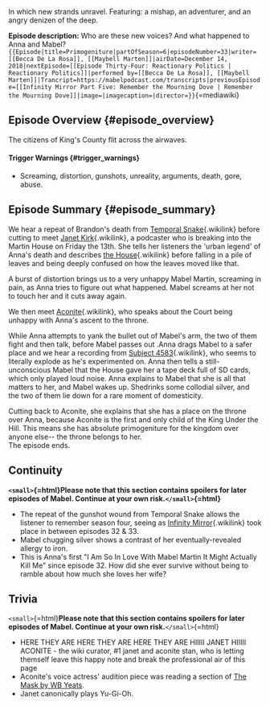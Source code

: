 In which new strands unravel. Featuring: a mishap, an adventurer, and an
angry denizen of the deep.

**Episode description:** Who are these new voices? And what happened to
Anna and
Mabel?`{{Episode|title=Primogeniture|partOfSeason=6|episodeNumber=33|writer=[[Becca De La Rosa]], [[Maybell Marten]]|airDate=December 14, 2018|nextEpisode=[[Episode Thirty-Four: Reactionary Politics | Reactionary Politics]]|performed by=[[Becca De La Rosa]], [[Maybell Marten]]|Trancript=https://mabelpodcast.com/transcripts|previousEpisode=[[Infinity Mirror Part Five: Remember the Mourning Dove | Remember the Mourning Dove]]|image=|imagecaption=|director=}}`{=mediawiki}

## Episode Overview {#episode_overview}

The citizens of King\'s County flit across the airwaves.

#### **Trigger Warnings** {#trigger_warnings}

- Screaming, distortion, gunshots, unreality, arguments, death, gore,
  abuse.

## Episode Summary {#episode_summary}

We hear a repeat of Brandon\'s death from [ Temporal
Snake](Episode_Thirty-Two:_Temporal_Snake " Temporal Snake"){.wikilink}
before cutting to meet [Janet Kirk](Janet_Kirk "Janet Kirk"){.wikilink},
a podcaster who is breaking into the Martin House on Friday the 13th.
She tells her listeners the \'urban legend\' of Anna\'s death and
describes [the House](the_House "the House"){.wikilink} before falling
in a pile of leaves and being deeply confused on how the leaves moved
like that.

A burst of distortion brings us to a very unhappy Mabel Martin,
screaming in pain, as Anna tries to figure out what happened. Mabel
screams at her not to touch her and it cuts away again.

We then meet [Aconite](Aconite "Aconite"){.wikilink}, who speaks about
the Court being unhappy with Anna\'s ascent to the throne.

While Anna attempts to yank the bullet out of Mabel\'s arm, the two of
them fight and then talk, before Mabel passes out .Anna drags Mabel to a
safer place and we hear a recording from [Subject
4583](The_Subjects "Subject 4583"){.wikilink}, who seems to literally
explode as he\'s experimented on. Anna then tells a still-unconscious
Mabel that the House gave her a tape deck full of SD cards, which only
played loud noise. Anna explains to Mabel that she is all that matters
to her, and Mabel wakes up. Shedrinks some collodial silver, and the two
of them lie down for a rare moment of domesticity.

Cutting back to Aconite, she explains that she has a place on the throne
over Anna, because Aconite is the first and only child of the King Under
the Hill. This means she has absolute primogeniture for the kingdom over
anyone else\-- the throne belongs to her.\
The episode ends.

## Continuity

**`<small>`{=html}Please note that this section contains spoilers for
later episodes of Mabel. Continue at your own risk.`</small>`{=html}**

- The repeat of the gunshot wound from Temporal Snake allows the
  listener to remember season four, seeing as [Infinity
  Mirror](Infinity_Mirror "Infinity Mirror"){.wikilink} took place in
  between episodes 32 & 33.
- Mabel chugging silver shows a contrast of her eventually-revealed
  allergy to iron.
- This is Anna\'s first \"I Am So In Love With Mabel Martin It Might
  Actually Kill Me\" since episode 32. How did she ever survive without
  being to ramble about how much she loves her wife?

## Trivia

`<small>`{=html}**Please note that this section contains spoilers for
later episodes of Mabel. Continue at your own risk.**`</small>`{=html}

- HERE THEY ARE HERE THEY ARE HERE THEY ARE HIIIII JANET HIIIII
  ACONITE - the wiki curator, #1 janet and aconite stan, who is letting
  themself leave this happy note and break the professional air of this
  page
- Aconite\'s voice actress\' audition piece was reading a section of
  [The Mask by WB Yeats](http://www.online-literature.com/yeats/800/).
- Janet canonically plays Yu-Gi-Oh.
